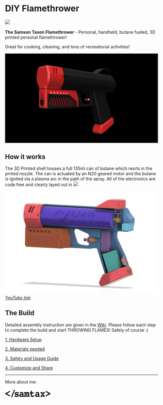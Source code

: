# DIY Flamethrower

![](Media/Logo.jpg)  

**The Samson Taxon Flamethrower**  - Personal, handheld, butane fueled, 3D printed personal flamethrower!

Great for cooking, cleaning, and tons of recreational activities! 

![](Media/turn2.gif)  

## How it works
The 3D Printed shell houses a full 135ml can of butane which resrts in the prnted nozzle. The can is actuated by an N20 geared motor and the butane is ignited via a plasma arc in the path of the spray. All of the electronics are code free and clearly layed out in ![](Wiring/Schematic.jpg)

![](Media/color-split.png) 
*[YouTube link]()*

## The Build
Detailed assembly instruction are given in the [Wiki](). Please follow each step to complete the build and start THROWING FLAMES! Safely of course :)

[1. Hardware Setup]()

[2. Materials needed]()

[3. Safety and Usage Guide]()

[4. Customize and Share]()


---
More about me:

<a href="https://www.samsontaxon.com/" target="_blank"><img src="Media/samtax.png" width="150" height="40" ></a>

